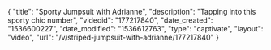 {
    "title": "Sporty Jumpsuit with Adrianne",
    "description": "Tapping into this sporty chic number",
    "videoid": "177217840",
    "date_created": "1536600227",
    "date_modified": "1536612763",
    "type": "captivate",
    "layout": "video",
    "url": "\/v\/striped-jumpsuit-with-adrianne\/177217840"
}